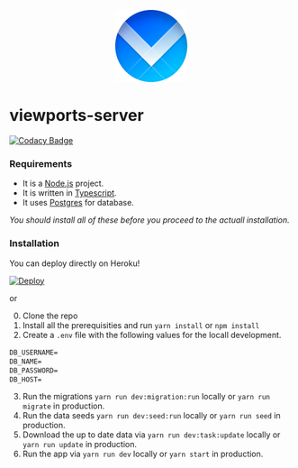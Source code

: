 <p align="center">
    <img src="./logo.png" width="128" height="128">
</p>


# viewports-server
[![Codacy Badge](https://app.codacy.com/project/badge/Grade/350480bc997b459eaae80a2590dde884)](https://www.codacy.com/manual/rojcyk/viewports-server?utm_source=github.com&amp;utm_medium=referral&amp;utm_content=rojcyk/viewports-server&amp;utm_campaign=Badge_Grade)

### Requirements

- It is a [Node.js](https://nodejs.org/en/) project.
- It is written in [Typescript](https://www.typescriptlang.org/).
- It uses [Postgres](https://www.postgresql.org/download/) for database.

_You should install all of these before you proceed to the actuall installation._

### Installation

You can deploy directly on Heroku!

[![Deploy](https://www.herokucdn.com/deploy/button.svg)](https://heroku.com/deploy)

or

0. Clone the repo
1. Install all the prerequisities and run `yarn install` or `npm install`
2. Create a `.env` file with the following values for the locall development.

```
DB_USERNAME=
DB_NAME=
DB_PASSWORD=
DB_HOST=
```

3. Run the migrations `yarn run dev:migration:run` locally or `yarn run migrate` in production.
4. Run the data seeds `yarn run dev:seed:run` locally or `yarn run seed` in production.
5. Download the up to date data via `yarn run dev:task:update` locally or `yarn run update` in production.
6. Run the app via `yarn run dev` locally or `yarn start` in production.
